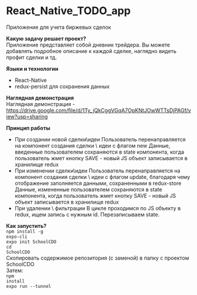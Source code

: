 # React_Native_TODO_app
Приложение для учета биржевых сделок

<b>Какую задачу решает проект?</b><br />
Приложение представляет собой дневник трейдера. Вы можете добавлять подробное описание
к каждой сделке, наглядно видеть профит сделки и тд.

<b>Языки и технологии</b>
  - React-Native
  - redux-persist для сохранения данных
  
 <b>Наглядная демонстрация</b><br />
 Наглядная демонстрация - https://drive.google.com/file/d/1Ty_jQkCggVGqA7OpKNtJOwWTTsDjPAGf/view?usp=sharing
 
 <b>Принцип работы</b>
  - При создании новой сделки\идеи
  Пользователь перенаправляется на компонент создания сделки \ идеи с флагом new
  Данные, введенные пользователем сохраняются в state компонента,
  когда пользователь жмет кнопку SAVE - новый JS объект записывается в хранилище redux
  - При изменении сделки\идеи
  Пользователь перенаправляется на компонент создания сделки \ идеи с флагом update,
  благодаря чему отображение заполняется данными, сохраненными в redux-store
  Данные, измененные пользователем сохраняются в state компонента,
  когда пользователь жмет кнопку SAVE - новый JS объект записывается в хранилище redux
  - При удалении \ фильтрации
  В цикле проходимся по JS объекту в redux, ищем запись с нужным id.
  Перезаписываем state.
  
 <b>Как запустить?</b><br />
 <code>npm install -g expo-cli</code><br />
 <code>expo init SchoolCDO</code><br />
 <code>cd SchoolCDO</code><br />
 Скопировать содержимое репозитория (с заменой) в папку с проектом SchoolCDO <br />
 Затем:<br />
 <code>npm install</code><br />
 <code>expo run --tunnel</code><br />
